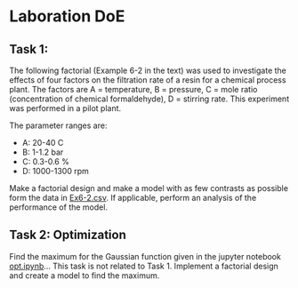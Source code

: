 # Laboration DoE 

## Task 1: 
The following factorial (Example 6-2 in the text) was used to investigate the effects of four factors on the filtration rate of a resin for a chemical process plant. The factors are A = temperature, B = pressure, C = mole ratio (concentration of chemical formaldehyde), D = stirring rate. This experiment was performed in a pilot plant.

The parameter ranges are:
- A: 20-40 C 
- B: 1-1.2 bar
- C: 0.3-0.6 %
- D: 1000-1300 rpm  


Make a factorial design and make a model with as few contrasts as possible form the data in [Ex6-2.csv](/Week_2/Lab_1/Task_1/Ex6-2.csv). If applicable, perform an analysis of the performance of the model. 


## Task 2: Optimization 
Find the maximum for the Gaussian function given in the jupyter notebook [opt.ipynb](/Week_2/Lab_1/Task_2/opt.ipynb)... This task is not related to Task 1. Implement a factorial design and create a model to find the maximum.  